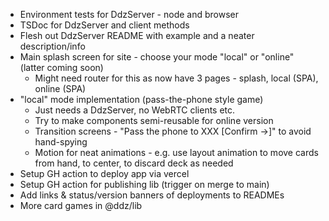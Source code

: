 - Environment tests for DdzServer - node and browser
- TSDoc for DdzServer and client methods
- Flesh out DdzServer README with example and a neater description/info
- Main splash screen for site - choose your mode "local" or "online" (latter coming soon)
  - Might need router for this as now have 3 pages - splash, local (SPA), online (SPA)
- "local" mode implementation (pass-the-phone style game)
  - Just needs a DdzServer, no WebRTC clients etc.
  - Try to make components semi-reusable for online version
  - Transition screens - "Pass the phone to XXX [Confirm ->]" to avoid hand-spying
  - Motion for neat animations - e.g. use layout animation to move cards from hand, to center, to discard deck as needed
- Setup GH action to deploy app via vercel
- Setup GH action for publishing lib (trigger on merge to main)
- Add links & status/version banners of deployments to READMEs
- More card games in @ddz/lib
